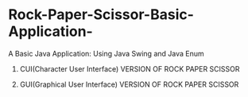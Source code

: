 # Rock-Paper-Scissor-Basic-Application-

A Basic Java Application: Using Java Swing and Java Enum 
1. CUI(Character  User Interface) VERSION OF ROCK PAPER SCISSOR

2. GUI(Graphical User Interface) VERSION OF ROCK PAPER SCISSOR
